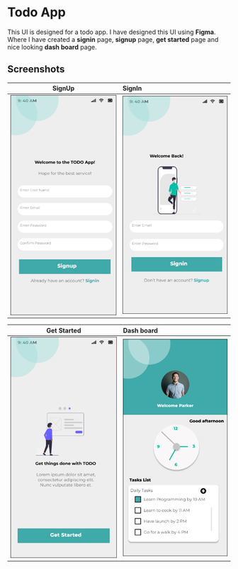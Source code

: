 # Todo App
This UI is designed for a todo app. I have designed this UI using **Figma**. Where I have created a **signin** page, **signup** page, **get started** page and nice looking **dash board** page.

## Screenshots

SignUp            |  SignIn          
:-------------------------:|:-------------------------
![](https://github.com/towhid135/UI-Design-Figma--Todo-App/blob/main/Screens/SignUp-Screen.png)  |  ![](https://github.com/towhid135/UI-Design-Figma--Todo-App/blob/main/Screens/SignIn-Screen.png) |

Get Started            |  Dash board          
:-------------------------:|:-------------------------
![](https://github.com/towhid135/UI-Design-Figma--Todo-App/blob/main/Screens/Splash-Screen.png)  |  ![](https://github.com/towhid135/UI-Design-Figma--Todo-App/blob/main/Screens/Dash-Board.png) |
